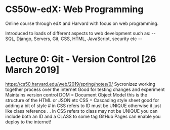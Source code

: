 # CS50w-edX: Web Programming
Online course through edX and Harvard with focus on web programming.

Introduced to loads of different aspects to web development such as:
-- SQL, Django, Servers, Git, CSS, HTML, JavaScript, security etc --


# Lecture 0: Git - Version Control [26 March 2019]
https://cs50.harvard.edu/web/2019/spring/notes/0/
Sycronizez working together process over the internet 
Good for testing changes and experiment
Maintains version control 
DOM = Document Object Model 
	this is the structure of the HTML or JSON etc
CSS = Cascading style sheet
	good for adding a bit of style
	# in CSS refers to ID
		must be UNIQUE otherwise it just like class reference .
	. in CSS refers to class
		may not be UNIQUE
	you can include both an ID and a CLASS to some tag
GitHub Pages can enable you deploy to the internet!
